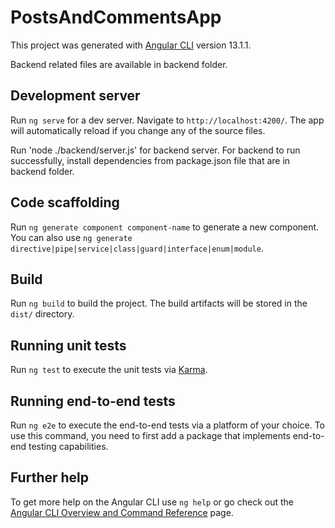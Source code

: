 # PostsAndCommentsApp

This project was generated with [Angular CLI](https://github.com/angular/angular-cli) version 13.1.1.

Backend related files are available in backend folder.

## Development server

Run `ng serve` for a dev server. Navigate to `http://localhost:4200/`. The app will automatically reload if you change any of the source files.

Run 'node ./backend/server.js' for backend server. For backend to run successfully, install dependencies from package.json file that are in backend folder.

## Code scaffolding

Run `ng generate component component-name` to generate a new component. You can also use `ng generate directive|pipe|service|class|guard|interface|enum|module`.

## Build

Run `ng build` to build the project. The build artifacts will be stored in the `dist/` directory.

## Running unit tests

Run `ng test` to execute the unit tests via [Karma](https://karma-runner.github.io).

## Running end-to-end tests

Run `ng e2e` to execute the end-to-end tests via a platform of your choice. To use this command, you need to first add a package that implements end-to-end testing capabilities.

## Further help

To get more help on the Angular CLI use `ng help` or go check out the [Angular CLI Overview and Command Reference](https://angular.io/cli) page.
